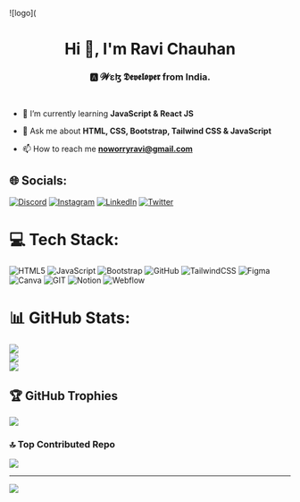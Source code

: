 ![logo](
<h1 align="center">Hi 👋, I'm Ravi Chauhan</h1>
<h3 align="center">🅰 𝓦ɛɮ 𝕯𝖊𝖛𝖊𝖑𝖔𝖕𝖊𝖗 from India.</h3>
<br>

- 🌱 I’m currently learning **JavaScript & React JS**

- 💬 Ask me about **HTML, CSS, Bootstrap, Tailwind CSS & JavaScript**

- 📫 How to reach me **noworryravi@gmail.com**


## 🌐 Socials:
[![Discord](https://img.shields.io/badge/Discord-%237289DA.svg?logo=discord&logoColor=white)](https://discord.gg/https://discord.gg/zAABZAvU5C) [![Instagram](https://img.shields.io/badge/Instagram-%23E4405F.svg?logo=Instagram&logoColor=white)](https://instagram.com/noworryravi) [![LinkedIn](https://img.shields.io/badge/LinkedIn-%230077B5.svg?logo=linkedin&logoColor=white)](https://linkedin.com/in/www.linkedin.com/in/noworryravi) [![Twitter](https://img.shields.io/badge/Twitter-%231DA1F2.svg?logo=Twitter&logoColor=white)](https://twitter.com/noworryravi) 

# 💻 Tech Stack:
![HTML5](https://img.shields.io/badge/html5-%23E34F26.svg?style=for-the-badge&logo=html5&logoColor=white) ![JavaScript](https://img.shields.io/badge/javascript-%23323330.svg?style=for-the-badge&logo=javascript&logoColor=%23F7DF1E) ![Bootstrap](https://img.shields.io/badge/bootstrap-%23563D7C.svg?style=for-the-badge&logo=bootstrap&logoColor=white) ![GitHub](https://img.shields.io/badge/GitHub-%23121011.svg?style=for-the-badge&logo=github&logoColor=white) ![TailwindCSS](https://img.shields.io/badge/tailwindcss-%2338B2AC.svg?style=for-the-badge&logo=tailwind-css&logoColor=white) 	![Figma](https://img.shields.io/badge/figma-%23F24E1E.svg?style=for-the-badge&logo=figma&logoColor=white) ![Canva](https://img.shields.io/badge/Canva-%2300C4CC.svg?style=for-the-badge&logo=Canva&logoColor=white) ![GIT](https://img.shields.io/badge/Git-fc6d26?style=for-the-badge&logo=git&logoColor=white) ![Notion](https://img.shields.io/badge/Notion-%23000000.svg?style=for-the-badge&logo=notion&logoColor=white) ![Webflow](https://img.shields.io/badge/Webflow-4353FF?style=for-the-badge&logo=webflow&logoColor=white)
# 📊 GitHub Stats:
![](https://github-readme-stats.vercel.app/api?username=noworryravi&theme=dark&hide_border=false&include_all_commits=true&count_private=true)<br/>
![](https://github-readme-streak-stats.herokuapp.com/?user=noworryravi&theme=dark&hide_border=false)<br/>
![](https://github-readme-stats.vercel.app/api/top-langs/?username=noworryravi&theme=dark&hide_border=false&include_all_commits=true&count_private=true&layout=compact)

## 🏆 GitHub Trophies
![](https://github-profile-trophy.vercel.app/?username=noworryravi&theme=radical&no-frame=false&no-bg=true&margin-w=4)

### 🔝 Top Contributed Repo
![](https://github-contributor-stats.vercel.app/api?username=noworryravi&limit=5&theme=dark&combine_all_yearly_contributions=true)

---
[![](https://visitcount.itsvg.in/api?id=noworryravi&icon=0&color=0)](https://visitcount.itsvg.in)

<!-- Proudly created with GPRM ( https://gprm.itsvg.in ) -->
